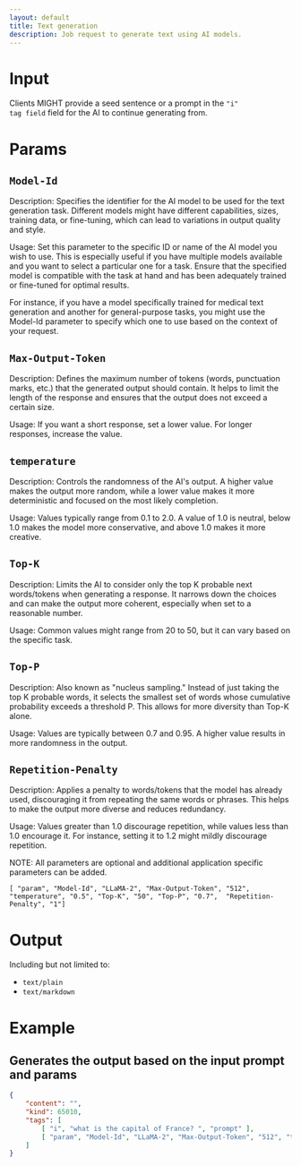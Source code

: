 ```yaml
---
layout: default
title: Text generation
description: Job request to generate text using AI models.
---
```


# Input

Clients MIGHT provide a seed sentence or a prompt in the <code>"i" tag field</code> field for the AI to continue generating from.


# Params

## `Model-Id`

Description:
Specifies the identifier for the AI model to be used for the text generation task. Different models might have different capabilities, sizes, training data, or fine-tuning, which can lead to variations in output quality and style.

Usage:
Set this parameter to the specific ID or name of the AI model you wish to use. This is especially useful if you have multiple models available and you want to select a particular one for a task. Ensure that the specified model is compatible with the task at hand and has been adequately trained or fine-tuned for optimal results.

For instance, if you have a model specifically trained for medical text generation and another for general-purpose tasks, you might use the Model-Id parameter to specify which one to use based on the context of your request.

## `Max-Output-Token`

Description:
Defines the maximum number of tokens (words, punctuation marks, etc.) that the generated output should contain. It helps to limit the length of the response and ensures that the output does not exceed a certain size.

Usage:
If you want a short response, set a lower value. For longer responses, increase the value.

## `temperature`

Description:
Controls the randomness of the AI's output. A higher value makes the output more random, while a lower value makes it more deterministic and focused on the most likely completion.

Usage:
Values typically range from 0.1 to 2.0. A value of 1.0 is neutral, below 1.0 makes the model more conservative, and above 1.0 makes it more creative.

## `Top-K`

Description:
Limits the AI to consider only the top K probable next words/tokens when generating a response. It narrows down the choices and can make the output more coherent, especially when set to a reasonable number.

Usage:
Common values might range from 20 to 50, but it can vary based on the specific task.
## `Top-P`

Description:
Also known as "nucleus sampling." Instead of just taking the top K probable words, it selects the smallest set of words whose cumulative probability exceeds a threshold P. This allows for more diversity than Top-K alone.

Usage:
Values are typically between 0.7 and 0.95. A higher value results in more randomness in the output.

## `Repetition-Penalty`

Description:
Applies a penalty to words/tokens that the model has already used, discouraging it from repeating the same words or phrases. This helps to make the output more diverse and reduces redundancy.

Usage:
Values greater than 1.0 discourage repetition, while values less than 1.0 encourage it. For instance, setting it to 1.2 might mildly discourage repetition.

NOTE: All parameters are optional and additional application specific parameters can be added.

```
[ "param", "Model-Id", "LLaMA-2", "Max-Output-Token", "512", "temperature", "0.5", "Top-K", "50", "Top-P", "0.7",  "Repetition-Penalty", "1"]
```

# Output

Including but not limited to:

* `text/plain`
* `text/markdown`

# Example

## Generates the output based on the input prompt and params

```json
{
    "content": "",
    "kind": 65010,
    "tags": [
        [ "i", "what is the capital of France? ", "prompt" ],
        [ "param", "Model-Id", "LLaMA-2", "Max-Output-Token", "512", "temperature", "0.5", "Top-K", "50", "Top-P", "0.7",  "Repetition-Penalty", "1"]
    ]
}
```